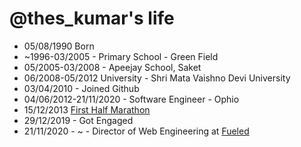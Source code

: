 @thes_kumar's life
===============

- 05/08/1990 Born
- ~1996-03/2005 - Primary School - Green Field
- 05/2005-03/2008 - Apeejay School, Saket
- 06/2008-05/2012 University - Shri Mata Vaishno Devi University
- 03/04/2010 - Joined Github
- 04/06/2012-21/11/2020 - Software Engineer - Ophio
- 15/12/2013 [First Half Marathon](http://j.mp/sk-marathan-1)
- 29/12/2019 - Got Engaged
- 21/11/2020 - ~ - Director of Web Engineering at [Fueled](https://fueled.com/saurabh)
